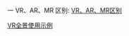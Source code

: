 <!--
 * @Author: TerryMin
 * @Date: 2023-04-06 14:52:08
 * @LastEditors: TerryMin
 * @LastEditTime: 2023-04-06 16:34:22
 * @Description: file not
-->
一 VR、AR、MR 区别:
[VR、AR、MR区别](https://www.sohu.com/a/203516748_100033040#)

[VR全景使用示例](https://juejin.cn/post/6973865268426571784)

